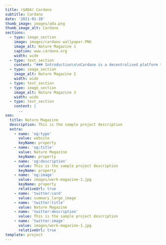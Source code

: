 ```yaml
---
title: ($ADA) Cardano
subtitle: Cardano
date: '2021-01-10'
thumb_image: images/ada.png
thumb_image_alt: Cardano
sections:
  - type: image_section
    image: images/cardano wallpaper.PNG
    image_alt: Nature Magazine 1
    caption: www.cardano.org
    width: wide
  - type: text_section
    content: "### Introduction\n\nCardano is a decentralised platform that will allow complex programmable transfers of value in a secure and scalable fashion. It is one of the first blockchains to be built in the highly secure Haskell programming language. Cardano is developing a\_[smart contract platform](https://www.coingecko.com/en/categories/29)\_which seeks to deliver more advanced features than any protocol previously developed. It is the first blockchain platform to evolve out of a scientific philosophy and a research-first driven approach. The development team consists of a large global collective of expert engineers and researchers.\n\nThe Cardano project is different from other blockchain projects as it openly addresses the need for regulatory oversight whilst maintaining consumer privacy and protections through an innovative software architecture. The protocol features a layered blockchain software stack that is flexible, scalable, and is being developed with the most rigorous academic and commercial software standards in the industry.\n\nCardano will use a democratic governance system that allows the project to evolve over time, and fund itself sustainably through a visionary treasury system.\n\n\_\n\n### Technological Innovation\n\n\nCardano is the first protocol to incorporate Ouroboros, the groundbreaking\_[proof of stake algorithm](https://www.coingecko.com/en?hashing_algorithm=Proof+of+Stake\\&view=market). The IOHK team employed a “first-principles” approach, driven by peer-reviewed academic research to build Cardano from the ground up.\n\nThe result of this collaborative effort is the first cryptocurrency to be based in Haskell code, which focuses on industrial strength product that delivers the resilience necessary for mission-critical systems, in this case, securing investment.\n\nCardano’s multi-layer protocol performs advanced functions, and has a settlement layer that is elegantly linked to a control layer. The settlement layer will have a unit of account, while the control layer will run smart contracts and will be programmed to recognize identity, assisting compliance (and allowing blacklisting, for instance).\n\nThe protocol is geared towards protecting privacy rights of users, while also taking into account the needs of regulators. In doing so, Cardano is the first protocol to balance these requirements in a nuanced and effective way, pioneering a new approach for cryptocurrencies.\n\nThe system is also designed to allow upgrade through soft forks, enabling it to adapt to changing needs and evolve quickly, when required. A treasury system is also being installed that will ensure the sustainability of the protocol.\n\nCardano is built in the spirit of collaboration by being completely open source and patent-free. Engineered for efficiency and scalability, the Cardano ecosystem will develop into the most complete cryptocurrency ever constructed.\n\n\_\n\n### Conceptual Innovation\n\ni. Privacy and regulation\nThe original\_[Bitcoin](https://www.coingecko.com/en/coins/bitcoin)\_blockchain was meant to be a way for individuals to transact directly and anonymously with each other outside the control of banks and governments. This guarantees privacy in financial dealings, a fundamental individual right, but full anonymity can be counterproductive. Today most blockchain projects look to further either the aims of privacy or of regulation. To be effective globally, we think our blockchain must ‘square the circle’ by finding the right mix of individual privacy protection and provision for regulatory control.\n\nii. Governance\nPublic, decentralized blockchain projects rely on crowd-based governance models. This allows for democratic control of the network by its participants, which is essential to building truly decentralised economies. However, if they are not carefully designed, such governance can go awry. Both the Bitcoin and\_[Ethereum](https://www.coingecko.com/en/coins/ethereum)\_communities have experienced devastating schisms on the question of how to upgrade their networks – in Ethereum's case already causing a split. The Cardano blockchain has an airtight governance model that allow the community to democratically take clear and binding decisions.\n\niii. Funding\nThe Cardano blockchain has sophisticated maintenance and development needs and is able to adequately fund itself, both in terms of running costs and new investment.\n\n\_\n\n### The Token: ADA\_\n\n\nEvery blockchain project has a token of value commonly referred to as a cryptocurrency. Ada is the cryptocurrency on the Cardano blockchain. With Ada, holders can send value between friends, pay for a good or service, deposit funds on an exchange, or enter an application. To perform a transfer on the settlement layer requires you own Ada, or acquire Ada through an exchange. It will also be the native token to be used in applications built on the computation layer.\n\n\_\n\n### The Wallet:\_[Daedalus](https://daedaluswallet.io/)\n\n\nEach cryptocurrency requires a “wallet” to store Ada. Typically this wallet is a software application that can be installed on any computer or smartphone. Daedalus is a highly engineered wallet with advanced security features that was developed by\_[IOHK](https://iohk.io/)\_specifically for the Cardano blockchain and protects your assets with the most advanced cryptography. In the future, Daedalus will not only support Ada, but other cryptocurrencies such as Bitcoin,\_[Ethereum Classic](https://www.coingecko.com/en/coins/ethereum-classic)\_and many more.\n\n\_\n\n## The\_[Cardano Foundation](https://cardanofoundation.org/en/)\n\n\nThe Cardano Foundation’s core mission is to standardise, protect and promote the Cardano Protocol technology. The Cardano Foundation acts as a supervisory and educational body for Cardano. Our mission is to:\n\n1\\. Standardise, protect and promote the Cardano Protocol and its applications\n2\\. Be a community hub offering authoritative, timely information about the technology and Cardano’s wide-ranging potential\n3\\. Liaise and influence government and regulatory bodies, form strategic partnerships with businesses, enterprises and other open source projects and aid the creation of formal software standards for Cardano, a crucial feature for its long term success and critical in adoption and government engagement\n\nAreas of Focus:\n1\\. Cardano Protocol - We function as an objective standards body for the Cardano protocol as it evolves over time.\n2\\. Cardano community - We support, grow and help educate the Cardano blockchain community.\n3\\. Cardano ecosystem - We work to expand and protect the Cardano ecosystem. This includes promoting Cardano as a platform for commercial entities and serving as an objective organization for enterprises interested in joining Cardano.\n4\\. Serving the wider blockchain community - We aim to influence and progress the emerging commercial and legislative landscape for blockchain technology and cryptocurrencies in general. We proactively approach government and regulatory bodies and form strategic partnerships with businesses, enterprises and other open-source projects.\n\n\_\n\n### IOHK\n\n\nFounded in 2015 by\_[Charles Hoskinson](https://iohk.io/team/charles-hoskinson/)\_and\_[Jeremy Wood](https://iohk.io/team/jeremy-wood/), IOHK is a world-class engineering and technology company committed to using peer-to-peer innovations to provide financial services to three billion people that don’t have them. The group is contracted to design, build, and maintain Cardano through to 2020.\n"
  - type: image_section
    image_alt: Nature Magazine 2
    width: wide
  - type: text_section
  - type: image_section
    image_alt: Nature Magazine 3
    width: wide
  - type: text_section
    content: |
      ..
seo:
  title: Nature Magazine
  description: This is the sample project description
  extra:
    - name: 'og:type'
      value: website
      keyName: property
    - name: 'og:title'
      value: Nature Magazine
      keyName: property
    - name: 'og:description'
      value: This is the sample project description
      keyName: property
    - name: 'og:image'
      value: images/work-magazine-1.jpg
      keyName: property
      relativeUrl: true
    - name: 'twitter:card'
      value: summary_large_image
    - name: 'twitter:title'
      value: Nature Magazine
    - name: 'twitter:description'
      value: This is the sample project description
    - name: 'twitter:image'
      value: images/work-magazine-1.jpg
      relativeUrl: true
template: project
---
```

